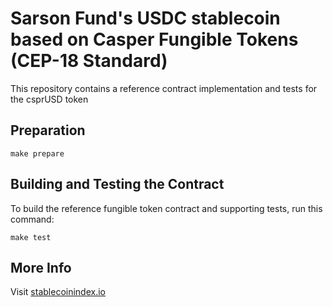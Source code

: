 # Sarson Fund's USDC stablecoin based on Casper Fungible Tokens (CEP-18 Standard)

This repository contains a reference contract implementation and tests for the csprUSD token

## Preparation

```
make prepare
```

## Building and Testing the Contract

To build the reference fungible token contract and supporting tests, run this command:

```
make test
```

## More Info

Visit [stablecoinindex.io](stablecoinindex.io)
